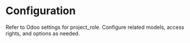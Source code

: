# Configuration

Refer to Odoo settings for project_role. Configure related models, access rights, and options as needed.
